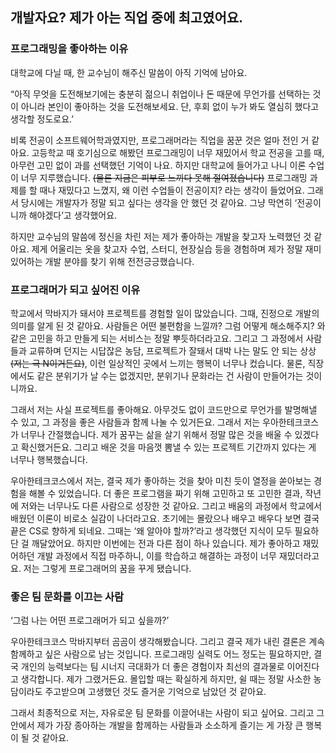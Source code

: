 ## 개발자요? 제가 아는 직업 중에 최고였어요.

### 프로그래밍을 좋아하는 이유

대학교에 다닐 때, 한 교수님이 해주신 말씀이 아직 기억에 남아요.

“아직 무엇을 도전해보기에는 충분히 젊으니 취업이나 돈 때문에 무언가를 선택하는 것이 아니라 본인이 좋아하는 것을 도전해보세요. 단, 후회 없이 누가 봐도 열심히 했다고 생각할 정도로요.’

비록 전공이 소프트웨어학과였지만, 프로그래머라는 직업을 꿈꾼 것은 얼마 전인 거 같아요. 고등학교 때 호기심으로 해봤던 프로그래밍이 너무 재밌어서 학교 전공을 고를 때, 아무런 고민 없이 과를 선택했던 기억이 나요. 하지만 대학교에 들어가고 나니 이론 수업이 너무 지루했습니다. ~~(물론 지금은 피부로 느끼다 못해 절여졌습니다)~~ 프로그래밍 과제를 할 때나 재밌다고 느꼈지, 왜 이런 수업들이 전공이지? 라는 생각이 들었어요. 그래서 당시에는 개발자가 정말 되고 싶다는 생각을 안 했던 것 같아요. 그냥 막연히 ‘전공이니까 해야겠다’고 생각했어요.

하지만 교수님의 말씀에 정신을 차린 저는 제가 좋아하는 개발을 찾고자 노력했던 것 같아요. 제게 어울리는 옷을 찾고자 수업, 스터디, 현장실습 등을 경험하며 제가 정말 재미있어하는 개발 분야를 찾기 위해 전전긍긍했습니다.

### 프로그래머가 되고 싶어진 이유

학교에서 막바지가 돼서야 프로젝트를 경험할 일이 많았습니다. 그때, 진정으로 개발의 의미를 알게 된 것 같아요. 사람들은 어떤 불편함을 느낄까? 그럼 어떻게 해소해주지? 와 같은 고민을 하고 만들게 되는 서비스는 정말 뿌듯하더라고요. 그리고 그 과정에서 사람들과 교류하며 던지는 시답잖은 농담, 프로젝트가 잘돼서 대박 나는 말도 안 되는 상상~~(저는 극 N이거든요)~~, 이런 일상적인 곳에서 느끼는 행복이 너무나 컸습니다. 물론, 직장에서도 같은 분위기가 날 수는 없겠지만, 분위기나 문화라는 건 사람이 만들어가는 것이니까요.

그래서 저는 사실 프로젝트를 좋아해요. 아무것도 없이 코드만으로 무언가를 발명해낼 수 있고, 그 과정을 좋은 사람들과 함께 나눌 수 있거든요. 그래서 저는 우아한테크코스가 너무나 간절했습니다. 제가 꿈꾸는 삶을 살기 위해서 정말 많은 것을 배울 수 있겠다고 확신했거든요. 그리고 배운 것을 마음껏 뽐낼 수 있는 프로젝트 기간까지 있다는 게 너무나 행복했습니다.

우아한테크코스에서 저는, 결국 제가 좋아하는 것을 찾아 미친 듯이 열정을 쏟아보는 경험을 해볼 수 있었습니다. 더 좋은 프로그램을 짜기 위해 고민하고 또 고민한 결과, 작년에 저와는 너무나도 다른 사람으로 성장한 것 같아요. 그리고 배움의 과정에서 학교에서 배웠던 이론이 비로소 실감이 나더라고요. 초기에는 몰랐으나 배우고 배우다 보면 결국 끝은 CS로 향하게 되네요. 그때는 ‘왜 알아야 할까?’라고 생각했던 지식이 모두 필요하단 걸 깨달았어요. 하지만 이번에는 전과 다른 점이 하나 있습니다. 제가 좋아하고 재밌어하던 개발 과정에서 직접 마주하니, 이를 학습하고 해결하는 과정이 너무 재밌더라고요. 저는 그렇게 프로그래머의 꿈을 꾸게 됐습니다.

### 좋은 팀 문화를 이끄는 사람

‘그럼 나는 어떤 프로그래머가 되고 싶을까?’

우아한테크코스 막바지부터 곰곰이 생각해봤습니다. 그리고 결국 제가 내린 결론은 계속 함께하고 싶은 사람으로 남는 것입니다. 프로그래밍 실력도 어느 정도는 필요하지만, 결국 개인의 능력보다는 팀 시너지 극대화가 더 좋은 경험이자 최선의 결과물로 이어진다고 생각합니다. 제가 그랬거든요. 몰입할 때는 확실하게 하지만, 쉴 때는 정말 사소한 농담이라도 주고받으며 고생했던 것도 즐거운 기억으로 남았던 것 같아요.

그래서 최종적으로 저는, 자유로운 팀 문화를 이끌어내는 사람이 되고 싶어요. 그리고 그 안에서 제가 가장 종아하는 개발을 함께하는 사람들과 소소하게 즐기는 게 가장 큰 행복이 될 것 같아요.
